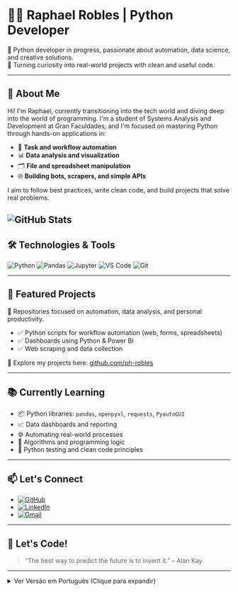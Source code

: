 # 👨‍💻 Raphael Robles | Python Developer
 
🐍 Python developer in progress, passionate about automation, data science, and creative solutions.  
🎯 Turning curiosity into real-world projects with clean and useful code.
 
---
 
## 🚀 About Me
 
Hi! I'm Raphael, currently transitioning into the tech world and diving deep into the world of programming.
I'm a student of Systems Analysis and Development at Gran Faculdades,
and I'm focused on mastering Python through hands-on applications in:
 
- 🔁 **Task and workflow automation**
- 📊 **Data analysis and visualization**
- 🗂️ **File and spreadsheet manipulation**
- 🌐 **Building bots, scrapers, and simple APIs**
 
I aim to follow best practices, write clean code, and build projects that solve real problems.
 
 ![GitHub Stats](https://github-readme-stats.vercel.app/api?username=ph-robles&theme=transparent&bg_color=000&border_color=30A3DC&show_icons=true&icon_color=30A3DC&title_color=E94D5F&text_color=FFF)
---
 
## 🛠️ Technologies & Tools
 
![Python](https://img.shields.io/badge/Python-3776AB?style=for-the-badge&logo=python&logoColor=white)
![Pandas](https://img.shields.io/badge/Pandas-150458?style=for-the-badge&logo=pandas)
![Jupyter](https://img.shields.io/badge/Jupyter-F37626?style=for-the-badge&logo=jupyter&logoColor=white)
![VS Code](https://img.shields.io/badge/VS%20Code-007ACC?style=for-the-badge&logo=visual-studio-code&logoColor=white)
![Git](https://img.shields.io/badge/Git-F05032?style=for-the-badge&logo=git&logoColor=white)

---
 
## 📁 Featured Projects
 
🔧 Repositories focused on automation, data analysis, and personal productivity.
 
- ✅ Python scripts for workflow automation (web, forms, spreadsheets)
- ✅ Dashboards using Python & Power BI
- ✅ Web scraping and data collection
 
📌 Explore my projects here: [github.com/ph-robles](https://github.com/ph-robles)
 
---
 
## 📚 Currently Learning
 
- 📦 Python libraries: `pandas`, `openpyxl`, `requests`, `PyautoGUI`
- 📈 Data dashboards and reporting
- ⚙️ Automating real-world processes
- 🧠 Algorithms and programming logic
- 🧪 Python testing and clean code principles
 
---
 
## 📫 Let's Connect
 
- [![GitHub](https://img.shields.io/badge/GitHub-100000?style=for-the-badge&logo=github&logoColor=white)](https://github.com/ph-robles)
- [![LinkedIn](https://img.shields.io/badge/LinkedIn-0077B5?style=for-the-badge&logo=linkedin&logoColor=white)](https://www.linkedin.com/in/raphael-soares-robles/)
- [![Gmail](https://img.shields.io/badge/Gmail-333333?style=for-the-badge&logo=gmail&logoColor=red)](mailto:ph.robles33@gmail.com)
 
---
 
## 🌟 Let's Code!
 
> “The best way to predict the future is to invent it.” – Alan Kay
 
---


<details id="portuguese-section-toggle">
  <summary> Ver Versão em Português (Clique para expandir)</summary>


---

# 👨‍💻 Raphael Robles | Desenvolvedor Python

🐍 Desenvolvedor Python em formação, apaixonado por automação, ciência de dados e soluções criativas.  
🎯 Transformando curiosidade em projetos reais com código limpo e útil.

---

## 🚀 Sobre Mim

Olá! Sou o Raphael, atualmente em transição de carreira e mergulhando no universo da tecnologia.
Sou estudante de Análise e Desenvolvimento de Sistemas pela Gran Faculdades 
e estou focado em dominar Python por meio de aplicações práticas em:

- 🔁 **Automação de tarefas e fluxos de trabalho**
- 📊 **Análise e visualização de dados**
- 🗂️ **Manipulação de arquivos e planilhas**
- 🌐 **Criação de bots, scrapers e APIs simples**

Meu objetivo é seguir as melhores práticas, escrever código limpo e desenvolver projetos que resolvam problemas reais.

 ![GitHub Stats](https://github-readme-stats.vercel.app/api?username=ph-robles&theme=transparent&bg_color=000&border_color=30A3DC&show_icons=true&icon_color=30A3DC&title_color=E94D5F&text_color=FFF)

---

## 🛠️ Tecnologias & Ferramentas

![Python](https://img.shields.io/badge/Python-3776AB?style=for-the-badge&logo=python&logoColor=white)
![Pandas](https://img.shields.io/badge/Pandas-150458?style=for-the-badge&logo=pandas)
![Jupyter](https://img.shields.io/badge/Jupyter-F37626?style=for-the-badge&logo=jupyter&logoColor=white)
![VS Code](https://img.shields.io/badge/VS%20Code-007ACC?style=for-the-badge&logo=visual-studio-code&logoColor=white)
![Git](https://img.shields.io/badge/Git-F05032?style=for-the-badge&logo=git&logoColor=white)


---

## 📁 Projetos em Destaque

🔧 Repositórios focados em automação, análise de dados e produtividade pessoal.

- ✅ Scripts Python para automação de fluxos (web, formulários, planilhas)  
- ✅ Dashboards com Python & Power BI  
- ✅ Web scraping e coleta de dados

📌 Explore meus projetos aqui: [github.com/ph-robles](https://github.com/ph-robles)

---

## 📚 Atualmente Estudando

- 📦 Bibliotecas Python: `pandas`, `openpyxl`, `requests`, `PyautoGUI`  
- 📈 Dashboards e relatórios de dados  
- ⚙️ Automação de processos do mundo real  
- 🧠 Algoritmos e lógica de programação  
- 🧪 Testes em Python e princípios de código limpo

---

## 📫 Vamos Conectar

- [![GitHub](https://img.shields.io/badge/GitHub-100000?style=for-the-badge&logo=github&logoColor=white)](https://github.com/ph-robles)
- [![LinkedIn](https://img.shields.io/badge/LinkedIn-0077B5?style=for-the-badge&logo=linkedin&logoColor=white)](https://www.linkedin.com/in/raphael-soares-robles/)
- [![Gmail](https://img.shields.io/badge/Gmail-333333?style=for-the-badge&logo=gmail&logoColor=red)](mailto:ph.robles33@gmail.com)

---

## 🌟 Vamos Codar!

> **"A melhor maneira de prever o futuro é inventá-lo." – Alan Kay**

---

